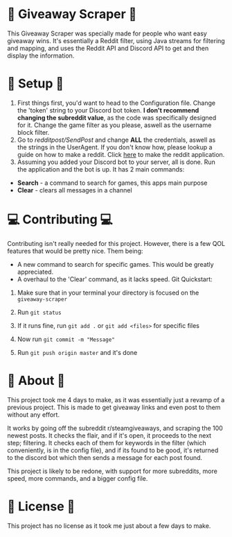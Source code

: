 # 🎁 Giveaway Scraper 🎁
 This Giveaway Scraper was specially made for people who want easy giveaway wins. It's essentially a Reddit filter, using Java streams for filtering and mapping, and uses the Reddit API and Discord API to get and then display the information. 
 # 📝 Setup 📝
  1. First things first, you'd want to head to the Configuration file. Change the 'token' string to your Discord bot token. **I don't recommend changing the subreddit value**, as the code was specifically designed for it. Change the game filter as you please, aswell as the username block filter. 
  2. Go to *redditpost/SendPost* and change **ALL** the credentials, aswell as the strings in the UserAgent. If you don't know how, please lookup a guide on how to make a reddit. Click [here](https://ssl.reddit.com/prefs/apps/) to make the reddit application. 
  3. Assuming you added your Discord bot to your server, all is done. Run the application and the bot is up. 
  It has 2 main commands: 
  - **Search** - a command to search for games, this apps main purpose 
  - **Clear** - clears all messages in a channel 
  # 💻 Contributing 💻 
  Contributing isn't really needed for this project. However, there is a few QOL features that would be pretty nice. Them being: 
  - A new command to search for specific games. This would be greatly appreciated. 
  - A overhaul to the 'Clear' command, as it lacks speed. 
  Git Quickstart:
   1. Make sure that in your terminal your directory is focused on the `giveaway-scraper` 
   2. Run ```git status``` 
   3. If it runs fine, run ```git add .``` or ```git add <files>``` for specific files 
   4. Now run ```git commit -m "Message"``` 
   
   5. Run ```git push origin master``` and it's done

   # 🚀 About  🚀
This project took me 4 days to make, as it was essentially just a revamp of a previous project. This is made to get giveaway links and even post to them without any effort.

It works by going off the subreddit r/steamgiveaways, and scraping the 100 newest posts. It checks the flair, and if it's open, it proceeds to the next step; filtering. It checks each of them for keywords in the filter (which conveniently, is in the config file), and if its found to be good, it's returned to the discord bot which then sends a message for each post found.

This project is likely to be redone, with support for more subreddits, more speed, more commands, and a bigger config file.

   # 📄 License 📄 
   This project has no license as it took me just about a few days to make.
